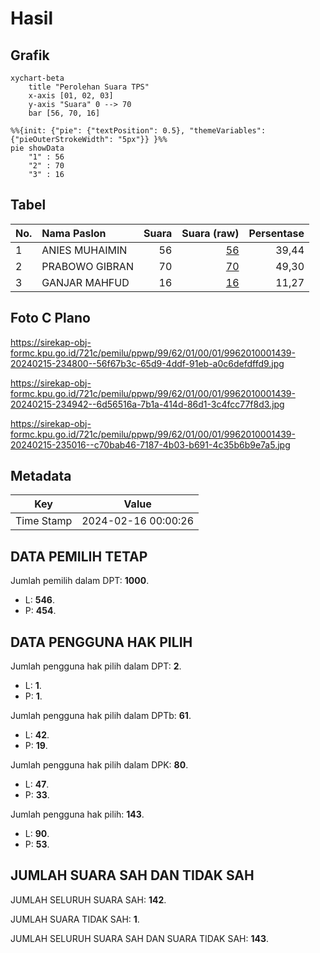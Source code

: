 # Hasil

## Grafik

```mermaid
xychart-beta
    title "Perolehan Suara TPS"
    x-axis [01, 02, 03]
    y-axis "Suara" 0 --> 70
    bar [56, 70, 16]
```

```mermaid
%%{init: {"pie": {"textPosition": 0.5}, "themeVariables": {"pieOuterStrokeWidth": "5px"}} }%%
pie showData
    "1" : 56
    "2" : 70
    "3" : 16
```

## Tabel

| No. | Nama Paslon    | Suara | Suara (raw) | Persentase |
|:--- |:-------------- | -----:| -----------:| ----------:|
| 1   | ANIES MUHAIMIN | 56    | [56][p-1]   | 39,44      |
| 2   | PRABOWO GIBRAN | 70    | [70][p-2]   | 49,30      |
| 3   | GANJAR MAHFUD  | 16    | [16][p-3]   | 11,27      |


[p-1]: https://github.com/gigit-pemilu/pemilu-2024-99-luar-negeri/blob/main/pilpres/hitung-suara/sub/99-luar-negeri/sub/62-kuala-lumpur-malaysia/sub/01-kuala-lumpur-malaysia/sub/0001-kuala-lumpur-malaysia/sub/439-tps-126/sub/paslon-1.txt
[p-2]: https://github.com/gigit-pemilu/pemilu-2024-99-luar-negeri/blob/main/pilpres/hitung-suara/sub/99-luar-negeri/sub/62-kuala-lumpur-malaysia/sub/01-kuala-lumpur-malaysia/sub/0001-kuala-lumpur-malaysia/sub/439-tps-126/sub/paslon-2.txt
[p-3]: https://github.com/gigit-pemilu/pemilu-2024-99-luar-negeri/blob/main/pilpres/hitung-suara/sub/99-luar-negeri/sub/62-kuala-lumpur-malaysia/sub/01-kuala-lumpur-malaysia/sub/0001-kuala-lumpur-malaysia/sub/439-tps-126/sub/paslon-3.txt

## Foto C Plano

https://sirekap-obj-formc.kpu.go.id/721c/pemilu/ppwp/99/62/01/00/01/9962010001439-20240215-234800--56f67b3c-65d9-4ddf-91eb-a0c6defdffd9.jpg

https://sirekap-obj-formc.kpu.go.id/721c/pemilu/ppwp/99/62/01/00/01/9962010001439-20240215-234942--6d56516a-7b1a-414d-86d1-3c4fcc77f8d3.jpg

https://sirekap-obj-formc.kpu.go.id/721c/pemilu/ppwp/99/62/01/00/01/9962010001439-20240215-235016--c70bab46-7187-4b03-b691-4c35b6b9e7a5.jpg


## Metadata

| Key        | Value               |
| ---------- | ------------------- |
| Time Stamp | 2024-02-16 00:00:26 |


## DATA PEMILIH TETAP

Jumlah pemilih dalam DPT: **1000**.
 * L: **546**.
 * P: **454**.

## DATA PENGGUNA HAK PILIH

Jumlah pengguna hak pilih dalam DPT: **2**.
 * L: **1**.
 * P: **1**.

Jumlah pengguna hak pilih dalam DPTb: **61**.
 * L: **42**.
 * P: **19**.

Jumlah pengguna hak pilih dalam DPK: **80**.
 * L: **47**.
 * P: **33**.

Jumlah pengguna hak pilih: **143**.
 * L: **90**.
 * P: **53**.

## JUMLAH SUARA SAH DAN TIDAK SAH

JUMLAH SELURUH SUARA SAH: **142**.

JUMLAH SUARA TIDAK SAH: **1**.

JUMLAH SELURUH SUARA SAH DAN SUARA TIDAK SAH: **143**.


